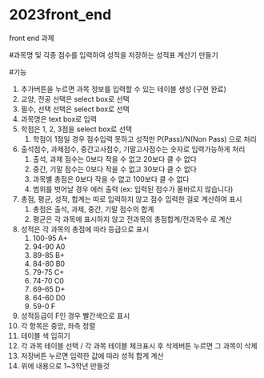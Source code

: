# 2023front_end

front end 과제

#과목명 및 각종 점수를 입력하여 성적을 저장하는 성적표 계산기 만들기

#기능
1. 추가버튼을 누르면 과목 정보를 입력할 수 있는 테이블 생성 (구현 완료)
2. 교양, 전공 선택은 select box로 선택
3. 필수, 선택 선택은 select box로 선택
4. 과목명은 text box로 입력
5. 학점은 1, 2, 3점을 select box로 선택
   1) 학점이 1점일 경우 점수입력 못하고 성적만 P(Pass)/N(Non Pass) 으로 처리
7. 출석점수, 과제점수, 중간고사점수, 기말고사점수는 숫자로 입력가능하게 처리
   1) 출석, 과제 점수는 0보다 작을 수 없고 20보다 클 수 없다
   2) 중간, 기말 점수는 0보다 작을 수 없고 30보다 클 수 없다
   3) 과목별 총점은 0보다 작을 수 없고 100보다 클 수 없다
   4) 범위를 벗어날 경우 에러 출력 (ex: 입력된 점수가 올바르지 않습니다)
8. 총점, 평균, 성적, 합계는 따로 입력하지 않고 점수 입력한 걸로 계산하여 표시
   1) 총점은 출석, 과제, 중간, 기말 점수의 합계
   2) 평균은 각 과목에 표시하지 않고 전과목의 총점합계/전과목수 로 계산
9. 성적은 각 과목의 총점에 따라 등급으로 표시
    1) 100-95 A+
    2) 94-90 A0
    3) 89-85 B+
    4) 84-80 B0
    5) 79-75 C+
    6) 74-70 C0
    7) 69-65 D+
    8) 64-60 D0
    9) 59-0 F
10. 성적등급이 F인 경우 빨간색으로 표시
11. 각 항목은 중앙, 좌측 정렬
12. 테이블 색 입히기
13. 각 과목 테이블 선택 / 각 과목 테이블 체크표시 후 삭제버튼 누르면 그 과목이 삭제
14. 저장버튼 누르면 입력한 값에 따라 성적 합계 계산
15. 위에 내용으로 1~3학년 만들것
